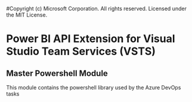 #Copyright (c) Microsoft Corporation. All rights reserved. Licensed under the MIT License.
# Power BI API Extension for Visual Studio Team Services (VSTS)

## Master Powershell Module
This module contains the powershell library used by the Azure DevOps tasks
